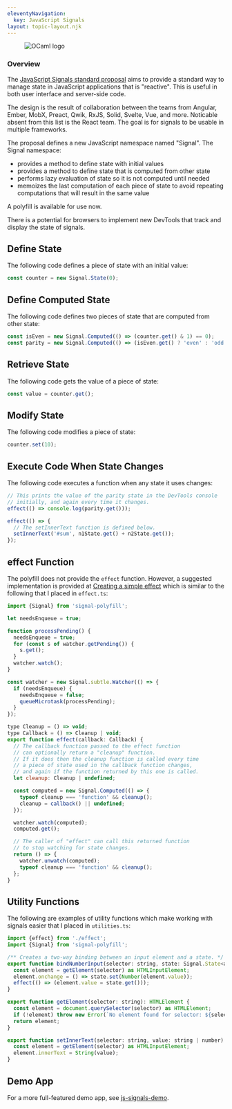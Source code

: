```yaml
---
eleventyNavigation:
  key: JavaScript Signals
layout: topic-layout.njk
---
```


<figure style="width: 30%">
  <img alt="OCaml logo" style="border: 0"
    src="/blog/assets/signals-logo.png?v={{pkg.version}}">
</figure>

### Overview

The <a href="https://github.com/tc39/proposal-signals"
target="_blank">JavaScript Signals standard proposal</a>
aims to provide a standard way to manage state in JavaScript applications
that is "reactive".
This is useful in both user interface and server-side code.

The design is the result of collaboration between the teams from
Angular, Ember, MobX, Preact, Qwik, RxJS, Solid, Svelte, Vue, and more.
Noticable absent from this list is the React team.
The goal is for signals to be usable in multiple frameworks.

The proposal defines a new JavaScript namespace named "Signal".
The Signal namespace:

- provides a method to define state with initial values
- provides a method to define state that is computed from other state
- performs lazy evaluation of state so it is not computed until needed
- memoizes the last computation of each piece of state to avoid
  repeating computations that will result in the same value

A polyfill is available for use now.

There is a potential for browsers to implement new DevTools
that track and display the state of signals.

## Define State

The following code defines a piece of state with an initial value:

```js
const counter = new Signal.State(0);
```

## Define Computed State

The following code defines two pieces of state
that are computed from other state:

```js
const isEven = new Signal.Computed(() => (counter.get() & 1) == 0);
const parity = new Signal.Computed(() => (isEven.get() ? 'even' : 'odd'));
```

## Retrieve State

The following code gets the value of a piece of state:

```js
const value = counter.get();
```

## Modify State

The following code modifies a piece of state:

```js
counter.set(10);
```

## Execute Code When State Changes

The following code executes a function when any state it uses changes:

```js
// This prints the value of the parity state in the DevTools console
// initially, and again every time it changes.
effect(() => console.log(parity.get()));

effect(() => {
  // The setInnerText function is defined below.
  setInnerText('#sum', n1State.get() + n2State.get());
});
```

## effect Function

The polyfill does not provide the `effect` function.
However, a suggested implementation is provided at
<a href="https://github.com/tc39/proposal-signals/tree/main/packages/signal-polyfill#creating-a-simple-effect"
target="_blank">Creating a simple effect</a>
which is similar to the following that I placed in `effect.ts`:

```js
import {Signal} from 'signal-polyfill';

let needsEnqueue = true;

function processPending() {
  needsEnqueue = true;
  for (const s of watcher.getPending()) {
    s.get();
  }
  watcher.watch();
}

const watcher = new Signal.subtle.Watcher(() => {
  if (needsEnqueue) {
    needsEnqueue = false;
    queueMicrotask(processPending);
  }
});

type Cleanup = () => void;
type Callback = () => Cleanup | void;
export function effect(callback: Callback) {
  // The callback function passed to the effect function
  // can optionally return a "cleanup" function.
  // If it does then the cleanup function is called every time
  // a piece of state used in the callback function changes,
  // and again if the function returned by this one is called.
  let cleanup: Cleanup | undefined;

  const computed = new Signal.Computed(() => {
    typeof cleanup === 'function' && cleanup();
    cleanup = callback() || undefined;
  });

  watcher.watch(computed);
  computed.get();

  // The caller of "effect" can call this returned function
  // to stop watching for state changes.
  return () => {
    watcher.unwatch(computed);
    typeof cleanup === 'function' && cleanup();
  };
}
```

## Utility Functions

The following are examples of utility functions
which make working with signals easier that I placed in `utilities.ts`:

```js
import {effect} from './effect';
import {Signal} from 'signal-polyfill';

/** Creates a two-way binding between an input element and a state. */
export function bindNumberInput(selector: string, state: Signal.State<any>) {
  const element = getElement(selector) as HTMLInputElement;
  element.onchange = () => state.set(Number(element.value));
  effect(() => (element.value = state.get()));
}

export function getElement(selector: string): HTMLElement {
  const element = document.querySelector(selector) as HTMLElement;
  if (!element) throw new Error(`No element found for selector: ${selector}`);
  return element;
}

export function setInnerText(selector: string, value: string | number) {
  const element = getElement(selector) as HTMLInputElement;
  element.innerText = String(value);
}
```

## Demo App

For a more full-featured demo app, see
<a href="https://github.com/mvolkmann/js-signals-demo"
target="_blank">js-signals-demo</a>.
